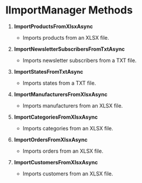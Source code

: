 # IImportManager Methods

1. **ImportProductsFromXlsxAsync**
   - Imports products from an XLSX file.

2. **ImportNewsletterSubscribersFromTxtAsync**
   - Imports newsletter subscribers from a TXT file.

3. **ImportStatesFromTxtAsync**
   - Imports states from a TXT file.

4. **ImportManufacturersFromXlsxAsync**
   - Imports manufacturers from an XLSX file.

5. **ImportCategoriesFromXlsxAsync**
   - Imports categories from an XLSX file.

6. **ImportOrdersFromXlsxAsync**
   - Imports orders from an XLSX file.

7. **ImportCustomersFromXlsxAsync**
   - Imports customers from an XLSX file.